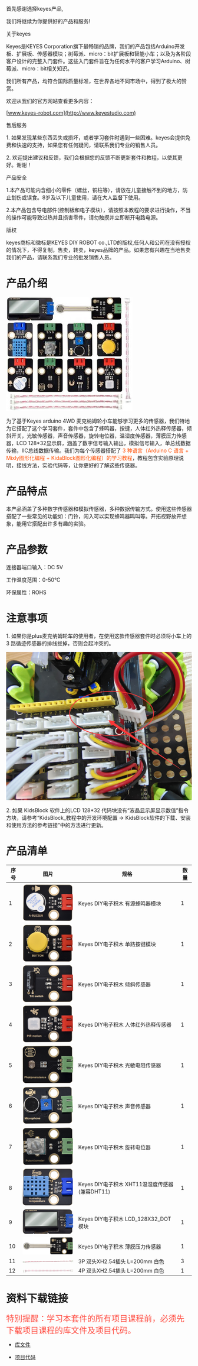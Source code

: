 首先感谢选择keyes产品,

我们将继续为你提供好的产品和服务!

关于keyes

Keyes是KEYES Corporation旗下最畅销的品牌，我们的产品包括Arduino开发板、扩展板、传感器模块；树莓派、micro：bit扩展板和智能小车；以及为各阶段客户设计的完整入门套件。这些入门套件旨在为任何水平的客户学习Arduino、树莓派、micro：bit相关知识。

我们所有产品，均符合国际质量标准，在世界各地不同市场中，得到了极大的赞赏。

欢迎从我们的官方网站查看更多内容：

[www.keyes-robot.com](http://www.keyestudio.com)

售后服务

1\. 如果发现某些东西丢失或损坏，或者学习套件时遇到一些困难。keyes会提供免费和快速的支持，如果您有任何疑问，请联系我们专业的销售人员。

2\. 欢迎提出建议和反馈，我们会根据您的反馈不断更新套件和教程，以使其更好。谢谢！

产品安全

1.本产品可能内含细小的零件（螺丝，铜柱等），请放在儿童接触不到的地方，防止划伤或误食。8岁及以下儿童使用，请在大人监督下使用。

2.本产品包含导电部件(控制板和电子模块），请按照本教程的要求进行操作，不当的操作可能导致过热并且损害零件，请勿触摸并立即断开电路电源。

版权

keyes商标和徽标是KEYES DIY ROBOT co.,LTD的版权,任何人和公司在没有授权的情况下，不得复制，售卖，转卖，keyes品牌的产品。如果您有兴趣在当地售卖我们的产品，请联系我们专业的批发销售人员。

# 产品介绍

![](media/7f2587df74c0343a0f927a9f0a22ae7e.jpg)

为了基于Keyes arduino 4WD 麦克纳姆轮小车能够学习更多的传感器，我们特地为它搭配了这个学习套件，套件中包含了蜂鸣器，按键，人体红外热释传感器，倾斜开关，光敏传感器，声音传感器，旋转电位器，温湿度传感器，薄膜压力传感器，LCD 128\*32显示屏，涵盖了数字信号输入输出，模拟信号输入，单总线数据传输，IIC总线数据传输。我们为每个传感器搭配了 <span style="color: rgb(255, 76, 0);">3 种语言（Arduino C 语言 + Mixly图形化编程 + KidaBlock图形化编程）的学习教程</span>，教程包含实验原理说明，接线方法，实验代码等，让你更好的了解这些传感器。

# 产品特点

本产品涵盖了多种数字传感器和模拟传感器，多种数据传输方式。使用这些传感器搭配了一些常见的功能如：门铃，闯入可以实现蜂鸣器鸣叫等。开拓视野放开想象，能用它搭配出许多有趣的实验。

# 产品参数

连接器端口输入：DC 5V

工作温度范围：0-50℃

环保属性：ROHS

# 注意事项

1\. 如果你是plus麦克纳姆轮车的使用者，在使用这款传感器套件时必须将小车上的 3 路循迹传感器的排线拔掉，否则会起冲突的。

![](media/7217afd450d34396d2c749ba3935f32e.png)

2\. 如果 KidsBlock 软件上的LCD 128\*32 代码块没有“液晶显示屏显示数值”指令方块，请参考“KidsBlock_教程中的开发环境配置 → KidsBlock软件的下载、安装和使用方法的参考链接”中的方法进行更新。

# 产品清单 

|序号|图片|规格|数量|
|-|-|-|-|
|1|![](media/11b467d4c9a5e80ed1d0ce6f51c6af7f.png)|Keyes DIY电子积木 有源蜂鸣器模块|1|
|2|![](media/257fd8f26c491038dbaddd14398f5765.png)|Keyes DIY电子积木 单路按键模块|1|
|3|![](media/e6644d481b759b3f69a563cf44c3e2fe.png)|Keyes DIY电子积木 倾斜传感器|1|
|4|![](media/09b84167a3ed71d55bedf3deb1e4a7b1.png)|Keyes DIY电子积木 人体红外热释传感器|1|
|5|![](media/1bb9cdb4822b20c2a6094a8c4a10a7f7.png)|Keyes DIY电子积木 光敏电阻传感器 |1|
|6|![](media/47bd259dbabd2a50f6045bb4e25d5571.png)|Keyes DIY电子积木 声音传感器 |1|
|7|![](media/19cf6f320e376f06bf64b1913d070cc3.png)|Keyes DIY电子积木 旋转电位器|1|
|8|![](media/21286d01b8eece03d796f4845f22cac3.png)|Keyes DIY电子积木 XHT11温湿度传感器(兼容DHT11)|1|
|9|![](media/1171273ff501e7baaa8ca639153554aa.png)|Keyes DIY电子积木 LCD_128X32_DOT模块|1|
|10|![](media/cd074744c24e67975cba22cd206919d7.png)|Keyes DIY电子积木 薄膜压力传感器|1|
|11|![](media/6f09e3ffbd2892a9fee690196c40f095.png)|3P 双头XH2.54插头 L=200mm 白色|3|
|12|![](media/f57fc3a65404386fedb0ebd451647f0b.png)|4P 双头XH2.54插头 L=200mm 白色|1|

# 资料下载链接

<span style="color: rgb(255, 76, 65); font-size: 22px;">特别提醒：学习本套件的所有项目课程前，必须先下载项目课程的库文件及项目代码。</span>

- [库文件](库文件.zip)

- [项目代码](项目代码.zip)
